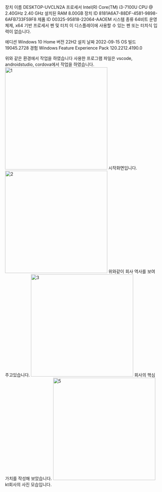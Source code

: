 장치 이름	DESKTOP-UVCLN2A
프로세서	Intel(R) Core(TM) i3-7100U CPU @ 2.40GHz   2.40 GHz
설치된 RAM	8.00GB
장치 ID	8181A6A7-88DF-4581-9898-6AFB733F59F8
제품 ID	00325-95818-22064-AAOEM
시스템 종류	64비트 운영 체제, x64 기반 프로세서
펜 및 터치	이 디스플레이에 사용할 수 있는 펜 또는 터치식 입력이 없습니다.

에디션	Windows 10 Home
버전	22H2
설치 날짜	‎2022-‎09-‎15
OS 빌드	19045.2728
경험	Windows Feature Experience Pack 120.2212.4190.0

위와 같은 환경에서 작업을 하였습니다
사용한 프로그램 파일은 vscode, androidstudio, cordova에서 작업을 하였습니다.
<img width="336" alt="1" src="https://user-images.githubusercontent.com/107782350/230559254-e593efeb-bdc3-44e5-ab8c-568205865824.png">
시작화면입니다.
<img width="336" alt="2" src="https://user-images.githubusercontent.com/107782350/230559446-a5215381-8c64-4802-b76d-d0472cae38e6.png">
위와같이 회사 역사를 보여주고있습니다.
<img width="336" alt="3" src="https://user-images.githubusercontent.com/107782350/230559631-49b3f643-885d-4729-be9e-f5c251876393.png">
회사의 핵심가치를 작성해 보았습니다.
<img width="336" alt="5" src="https://user-images.githubusercontent.com/107782350/230559756-7ba88ba0-7c20-4226-9499-50ae029a96f2.png">
kt회사의 사진 모습입니다.
